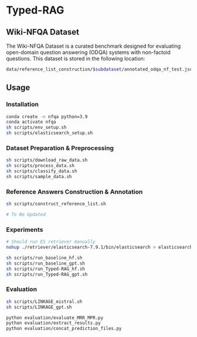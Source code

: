 # Typed-RAG

## Wiki-NFQA Dataset
The Wiki-NFQA Dataset is a curated benchmark designed for evaluating open-domain question answering (ODQA) systems with non-factoid questions. This dataset is stored in the following location:
```bash
data/reference_list_construction/$subdataset/annotated_odqa_nf_test.jsonl
```


## Usage
### Installation
```bash
conda create -n nfqa python=3.9
conda activate nfqa
sh scripts/env_setup.sh
sh scripts/elasticsearch_setup.sh
```

### Dataset Preparation & Preprocessing
```bash
sh scripts/download_raw_data.sh
sh scripts/process_data.sh
sh scripts/classify_data.sh
sh scripts/sample_data.sh
```

### Reference Answers Construction & Annotation

```bash
sh scripts/construct_reference_list.sh
```

```bash
# To Be Updated
```

### Experiments
```bash
# Should run ES retriever manually
nohup ./retriever/elasticsearch-7.9.1/bin/elasticsearch > elasticsearch.log &
```

```bash
sh scripts/run_baseline_hf.sh
sh scripts/run_baseline_gpt.sh
sh scripts/run_Typed-RAG_hf.sh
sh scripts/run_Typed-RAG_gpt.sh
```

### Evaluation
```bash
sh scripts/LINKAGE_mistral.sh
sh scripts/LINKAGE_gpt.sh
```

```bash
python evaluation/evaluate_MRR_MPR.py
python evaluation/extract_results.py
python evaluation/concat_prediction_files.py
```